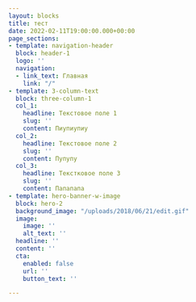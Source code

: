 ```yaml
---
layout: blocks
title: тест
date: 2022-02-11T19:00:00.000+00:00
page_sections:
- template: navigation-header
  block: header-1
  logo: ''
  navigation:
  - link_text: Главная
    link: "/"
- template: 3-column-text
  block: three-column-1
  col_1:
    headline: Текстовое поле 1
    slug: ''
    content: Пиупиупиу
  col_2:
    headline: Текстовое поле 2
    slug: ''
    content: Пупупу
  col_3:
    headline: Текстковое поле 3
    slug: ''
    content: Папапапа
- template: hero-banner-w-image
  block: hero-2
  background_image: "/uploads/2018/06/21/edit.gif"
  image:
    image: ''
    alt_text: ''
  headline: ''
  content: ''
  cta:
    enabled: false
    url: ''
    button_text: ''

---
```

